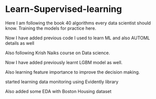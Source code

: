 # Learn-Supervised-learning

Here I am following the book 40 algorithms every data scientist should know. Training the models for practice here.

Now I have added previous code I used to learn ML and also AUTOML details as well

Also following Krish Naiks course on Data science.

Now I have added previously learnt LGBM model as well.

Also learning feature importance to improve the decision making.

started learning data monitoring using Evidently library

Also added some EDA with Boston Housing dataset
